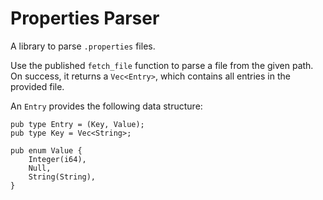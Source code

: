 # Properties Parser

A library to parse `.properties` files.

Use the published `fetch_file` function to parse a file from the given path.
On success, it returns a `Vec<Entry>`, which contains all entries in the provided
file.

An `Entry` provides the following data structure:
```
pub type Entry = (Key, Value);
pub type Key = Vec<String>;

pub enum Value {
    Integer(i64),
    Null,
    String(String),
}

```
